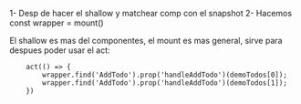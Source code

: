 1- Desp de hacer el shallow y matchear comp con el snapshot 2- Hacemos
const wrapper = mount(<TodoApp/>)

El shallow es mas del componentes, el mount es mas general, sirve para
despues poder usar el act:

        act(() => {
            wrapper.find('AddTodo').prop('handleAddTodo')(demoTodos[0]);
            wrapper.find('AddTodo').prop('handleAddTodo')(demoTodos[1]);
        })
